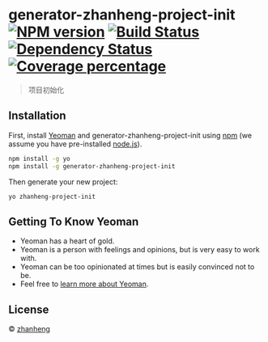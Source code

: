 # generator-zhanheng-project-init [![NPM version][npm-image]][npm-url] [![Build Status][travis-image]][travis-url] [![Dependency Status][daviddm-image]][daviddm-url] [![Coverage percentage][coveralls-image]][coveralls-url]
> 项目初始化

## Installation

First, install [Yeoman](http://yeoman.io) and generator-zhanheng-project-init using [npm](https://www.npmjs.com/) (we assume you have pre-installed [node.js](https://nodejs.org/)).

```bash
npm install -g yo
npm install -g generator-zhanheng-project-init
```

Then generate your new project:

```bash
yo zhanheng-project-init
```

## Getting To Know Yeoman

 * Yeoman has a heart of gold.
 * Yeoman is a person with feelings and opinions, but is very easy to work with.
 * Yeoman can be too opinionated at times but is easily convinced not to be.
 * Feel free to [learn more about Yeoman](http://yeoman.io/).

## License

 © [zhanheng]()


[npm-image]: https://badge.fury.io/js/generator-zhanheng-project-init.svg
[npm-url]: https://npmjs.org/package/generator-zhanheng-project-init
[travis-image]: https://travis-ci.com/PerttyZhan/generator-zhanheng-project-init.svg?branch=master
[travis-url]: https://travis-ci.com/PerttyZhan/generator-zhanheng-project-init
[daviddm-image]: https://david-dm.org/PerttyZhan/generator-zhanheng-project-init.svg?theme=shields.io
[daviddm-url]: https://david-dm.org/PerttyZhan/generator-zhanheng-project-init
[coveralls-image]: https://coveralls.io/repos/PerttyZhan/generator-zhanheng-project-init/badge.svg
[coveralls-url]: https://coveralls.io/r/PerttyZhan/generator-zhanheng-project-init

